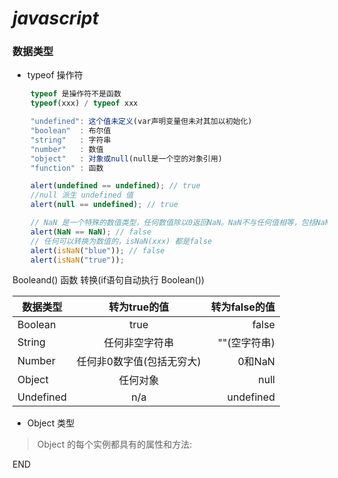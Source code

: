# *javascript*

### 数据类型

- typeof 操作符

```js 
    typeof 是操作符不是函数
    typeof(xxx) / typeof xxx

    "undefined": 这个值未定义(var声明变量但未对其加以初始化)
    "boolean"  : 布尔值
    "string"   : 字符串
    "number"   : 数值
    "object"   : 对象或null(null是一个空的对象引用)
    "function" : 函数

    alert(undefined == undefined); // true
    //null 派生 undefined 值
    alert(null == undefined); // true

    // NaN 是一个特殊的数值类型，任何数值除以0返回NaN。NaN不与任何值相等，包括NaN 本身
    alert(NaN == NaN); // false
    // 任何可以转换为数值的，isNaN(xxx) 都是false
    alert(isNaN("blue")); // false
    alert(isNaN("true"));

```

Booleand() 函数 转换(if语句自动执行 Boolean()) 

| 数据类型        | 转为true的值  | 转为false的值  |
| ------------- |:------------:| ------------:|
| Boolean       | true         | false        |
| String        | 任何非空字符串  | ""(空字符串) |
| Number | 任何非0数字值(包括无穷大)  |    0和NaN |
| Object | 任何对象 | null |
| Undefined | n/a | undefined |

- Object 类型

> Object 的每个实例都具有的属性和方法: <br />







































END


